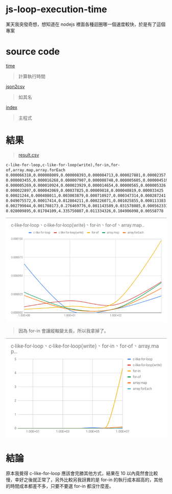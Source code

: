 # js-loop-execution-time
某天我突發奇想，想知道在 nodejs 裡面各種迴圈哪一個速度較快，於是有了這個專案

# source code
[time](./src/time.ts)  
> 計算執行時間  

[json2csv](./src/json2csv)  
> 如其名  

[index](./src/index.ts)  
> 主程式  

# 結果
> [result.csv](./result/result.csv)

```csv
c-like-for-loop,c-like-for-loop(write),for-in,for-of,array.map,array.forEach
0.000066318,0.000008009,0.000008393,0.000004713,0.000027881,0.00002357
0.000003455,0.000016268,0.000007907,0.000008748,0.000005605,0.000004519
0.000005269,0.000010924,0.000023929,0.000014654,0.00000565,0.000005326
0.000022897,0.000042069,0.00037825,0.00009818,0.000040819,0.000033425
0.00021244,0.000408011,0.003003879,0.000710927,0.000347314,0.000287241
0.049075572,0.00017414,0.012804211,0.000226071,0.001025855,0.000113383
0.002799044,0.001708173,0.276469776,0.001143589,0.031578085,0.000562331
0.028009895,0.01704109,4.335750807,0.011334326,0.104906098,0.00558778
```

![1.png](./result/1.png)
> 因為 for-in 會讓縱軸變太長，所以我拿掉了。

![2.png](./result/2.png)

# 結論
原本我覺得 c-like-for-loop 應該會完勝其他方式，結果在 10 以內竟然會比較慢，幸好之後就正常了，另外比較另我訝異的是 for-in 的執行成本超高的，其他的時間成本都差不多，只要不要選 for-in 都沒什麼差。
